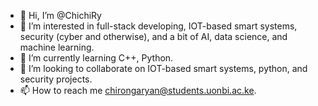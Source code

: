 - 👋 Hi, I’m @ChichiRy
- 👀 I’m interested in full-stack developing, IOT-based smart systems, security (cyber and otherwise), and a bit of AI, data science, and machine learning.
- 🌱 I’m currently learning C++, Python.
- 💞️ I’m looking to collaborate on IOT-based smart systems, python, and security projects.
- 📫 How to reach me chirongaryan@students.uonbi.ac.ke.

<!---
ChichiRy/ChichiRy is a ✨ special ✨ repository because its `README.md` (this file) appears on your GitHub profile.
You can click the Preview link to take a look at your changes.
--->
